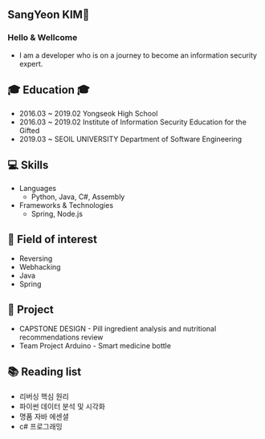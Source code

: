 ## SangYeon KIM👋
### Hello & Wellcome
* I am a developer who is on a journey to become an information security expert.

## 🎓 Education 🎓
* 2016.03 ~ 2019.02 Yongseok High School
* 2016.03 ~ 2019.02 Institute of Information Security Education for the Gifted 
* 2019.03 ~ SEOIL UNIVERSITY Department of Software Engineering

## 💻 Skills
* Languages
  * Python, Java, C#, Assembly
* Frameworks & Technologies
  * Spring, Node.js

## 🔎 Field of interest
* Reversing
* Webhacking
* Java
* Spring

## 📁 Project
* CAPSTONE DESIGN - Pill ingredient analysis and nutritional recommendations review
* Team Project Arduino - Smart medicine bottle

## 📚 Reading list
* 리버싱 핵심 원리
* 파이썬 데이터 분석 및 시각화
* 명품 자바 에센셜
* c# 프로그래밍

